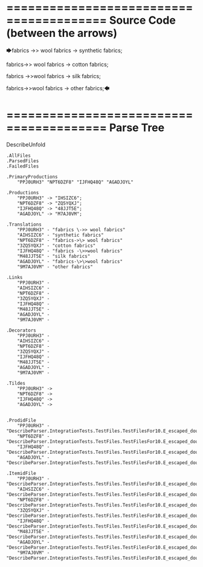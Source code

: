 ========================================
Source Code (between the arrows)
========================================

🡆fabrics \->> wool fabrics ->
	synthetic fabrics;

fabrics->\> wool fabrics ->
	cotton fabrics;

fabrics -\>>wool fabrics ->
	silk fabrics;

fabrics-\>\>wool fabrics ->
	other fabrics;🡄

========================================
Parse Tree
========================================
DescribeUnfold

    .AllFiles
    .ParsedFiles
    .FailedFiles

    .PrimaryProductions
        "PPJ0URH3" "NPT6DZF8" "IJFHQ48Q" "AGADJOYL" 

    .Productions
        "PPJ0URH3" -> "IHSIZC6";
        "NPT6DZF8" -> "ZQ5YQXJ";
        "IJFHQ48Q" -> "48JJT5E";
        "AGADJOYL" -> "M7AJ0VM";

    .Translations
        "PPJ0URH3" - "fabrics \->> wool fabrics"
        "AIHSIZC6" - "synthetic fabrics"
        "NPT6DZF8" - "fabrics->\> wool fabrics"
        "3ZQ5YQXJ" - "cotton fabrics"
        "IJFHQ48Q" - "fabrics -\>>wool fabrics"
        "M48JJT5E" - "silk fabrics"
        "AGADJOYL" - "fabrics-\>\>wool fabrics"
        "9M7AJ0VM" - "other fabrics"

    .Links
        "PPJ0URH3" - 
        "AIHSIZC6" - 
        "NPT6DZF8" - 
        "3ZQ5YQXJ" - 
        "IJFHQ48Q" - 
        "M48JJT5E" - 
        "AGADJOYL" - 
        "9M7AJ0VM" - 

    .Decorators
        "PPJ0URH3" - 
        "AIHSIZC6" - 
        "NPT6DZF8" - 
        "3ZQ5YQXJ" - 
        "IJFHQ48Q" - 
        "M48JJT5E" - 
        "AGADJOYL" - 
        "9M7AJ0VM" - 

    .Tildes
        "PPJ0URH3" -> 
        "NPT6DZF8" -> 
        "IJFHQ48Q" -> 
        "AGADJOYL" -> 


    .ProdidFile
        "PPJ0URH3" - "DescribeParser.IntegrationTests.TestFiles.TestFilesFor10.E_escaped_double_producers.ds"
        "NPT6DZF8" - "DescribeParser.IntegrationTests.TestFiles.TestFilesFor10.E_escaped_double_producers.ds"
        "IJFHQ48Q" - "DescribeParser.IntegrationTests.TestFiles.TestFilesFor10.E_escaped_double_producers.ds"
        "AGADJOYL" - "DescribeParser.IntegrationTests.TestFiles.TestFilesFor10.E_escaped_double_producers.ds"

    .ItemidFile
        "PPJ0URH3" - "DescribeParser.IntegrationTests.TestFiles.TestFilesFor10.E_escaped_double_producers.ds"
        "AIHSIZC6" - "DescribeParser.IntegrationTests.TestFiles.TestFilesFor10.E_escaped_double_producers.ds"
        "NPT6DZF8" - "DescribeParser.IntegrationTests.TestFiles.TestFilesFor10.E_escaped_double_producers.ds"
        "3ZQ5YQXJ" - "DescribeParser.IntegrationTests.TestFiles.TestFilesFor10.E_escaped_double_producers.ds"
        "IJFHQ48Q" - "DescribeParser.IntegrationTests.TestFiles.TestFilesFor10.E_escaped_double_producers.ds"
        "M48JJT5E" - "DescribeParser.IntegrationTests.TestFiles.TestFilesFor10.E_escaped_double_producers.ds"
        "AGADJOYL" - "DescribeParser.IntegrationTests.TestFiles.TestFilesFor10.E_escaped_double_producers.ds"
        "9M7AJ0VM" - "DescribeParser.IntegrationTests.TestFiles.TestFilesFor10.E_escaped_double_producers.ds"

